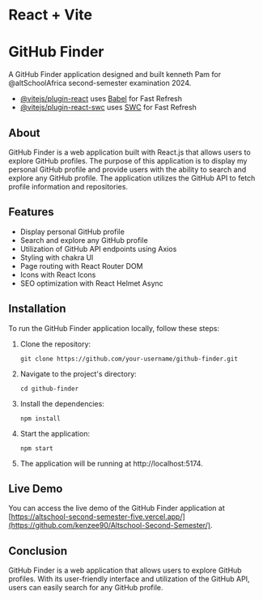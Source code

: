 # React + Vite

# GitHub Finder

A GitHub Finder application designed and built kenneth Pam for @altSchoolAfrica second-semester examination 2024.

- [@vitejs/plugin-react](https://github.com/vitejs/vite-plugin-react/blob/main/packages/plugin-react/README.md) uses [Babel](https://babeljs.io/) for Fast Refresh
- [@vitejs/plugin-react-swc](https://github.com/vitejs/vite-plugin-react-swc) uses [SWC](https://swc.rs/) for Fast Refresh
## About
GitHub Finder is a web application built with React.js that allows users to explore GitHub profiles. The purpose of this application is to display my personal GitHub profile and provide users with the ability to search and explore any GitHub profile. The application utilizes the GitHub API to fetch profile information and repositories.

## Features
- Display personal GitHub profile
- Search and explore any GitHub profile
- Utilization of GitHub API endpoints using Axios
- Styling with chakra Ul
- Page routing with React Router DOM
- Icons with React Icons
- SEO optimization with React Helmet Async

## Installation
To run the GitHub Finder application locally, follow these steps:

1. Clone the repository:

   ```shell
   git clone https://github.com/your-username/github-finder.git
   ```

2. Navigate to the project's directory:

   ```shell
   cd github-finder
   ```

3. Install the dependencies:

   ```shell
   npm install
   ```

4. Start the application:

   ```shell
   npm start
   ```

5. The application will be running at http://localhost:5174.

## Live Demo
You can access the live demo of the GitHub Finder application at [https://altschool-second-semester-five.vercel.app/](https://github.com/kenzee90/Altschool-Second-Semester/).

## Conclusion
GitHub Finder is a web application that allows users to explore GitHub profiles. With its user-friendly interface and utilization of the GitHub API, users can easily search for any GitHub profile.
